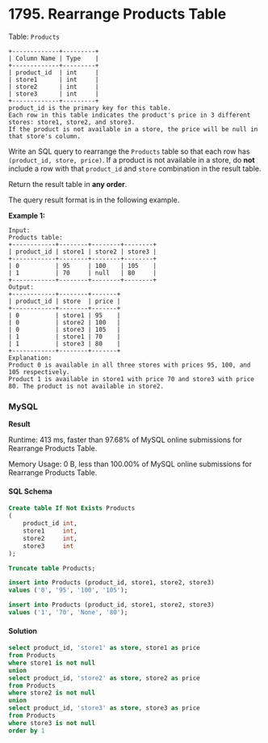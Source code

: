 # 1795. Rearrange Products Table

Table: `Products`

```
+-------------+---------+
| Column Name | Type    |
+-------------+---------+
| product_id  | int     |
| store1      | int     |
| store2      | int     |
| store3      | int     |
+-------------+---------+
product_id is the primary key for this table.
Each row in this table indicates the product's price in 3 different stores: store1, store2, and store3.
If the product is not available in a store, the price will be null in that store's column.
```

Write an SQL query to rearrange the `Products` table so that each row has `(product_id, store, price)`. If a product is not available in a store, do **not** include a row with that `product_id` and `store` combination in the result table.

Return the result table in **any order**.

The query result format is in the following example.

**Example 1:**

```
Input: 
Products table:
+------------+--------+--------+--------+
| product_id | store1 | store2 | store3 |
+------------+--------+--------+--------+
| 0          | 95     | 100    | 105    |
| 1          | 70     | null   | 80     |
+------------+--------+--------+--------+
Output:
+------------+--------+-------+
| product_id | store  | price |
+------------+--------+-------+
| 0          | store1 | 95    |
| 0          | store2 | 100   |
| 0          | store3 | 105   |
| 1          | store1 | 70    |
| 1          | store3 | 80    |
+------------+--------+-------+
Explanation:
Product 0 is available in all three stores with prices 95, 100, and 105 respectively.
Product 1 is available in store1 with price 70 and store3 with price 80. The product is not available in store2.

```

### MySQL

**Result**

Runtime: 413 ms, faster than 97.68% of MySQL online submissions for Rearrange Products Table.

Memory Usage: 0 B, less than 100.00% of MySQL online submissions for Rearrange Products Table.

#### SQL Schema

```sql
Create table If Not Exists Products
(
    product_id int,
    store1     int,
    store2     int,
    store3     int
);

Truncate table Products;

insert into Products (product_id, store1, store2, store3)
values ('0', '95', '100', '105');

insert into Products (product_id, store1, store2, store3)
values ('1', '70', 'None', '80');
```

#### Solution

```sql
select product_id, 'store1' as store, store1 as price
from Products
where store1 is not null
union
select product_id, 'store2' as store, store2 as price
from Products
where store2 is not null
union
select product_id, 'store3' as store, store3 as price
from Products
where store3 is not null
order by 1
```
